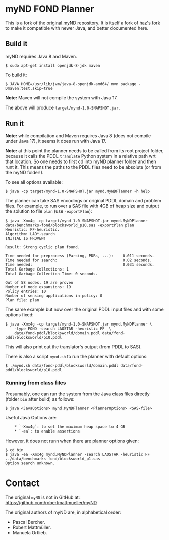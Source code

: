 # myND FOND Planner

This is a fork of the [original myND repository](https://github.com/robertmattmueller/myND). It is itself a fork of [haz's fork](https://github.com/haz/myND) to make it compatible with newer Java, and better documented here.

## Build it

myND requires Java 8 and Maven.

```shell
$ sudo apt-get install openjdk-8-jdk maven
```

To build it:

```shell
$ JAVA_HOME=/usr/lib/jvm/java-8-openjdk-amd64/ mvn package -Dmaven.test.skip=true
```

**Note:** Maven will not compile the system with Java 17.

The above will produce `target/mynd-1.0-SNAPSHOT.jar`.

## Run it

**Note:** while compilation and Maven requires Java 8 (does not compile under Java 17), it seems it does run with Java 17.

**Note:** at this point the planner needs to be called from its root project folder, because it calls the PDDL `translate` Python system in a relative path wrt that location. So one needs to first cd into myND planner folder and then runt it. This means the paths to the PDDL files need to be absolute (or from the myND folder!).

To see all options available:

```shell
$ java -cp target/mynd-1.0-SNAPSHOT.jar mynd.MyNDPlanner -h help
```

The planner can take SAS encodings or original PDDL domain and problem files. For example, to run over a SAS file with 4GB of heap size and output the solution to file `plan` (use `-exportPlan`):

```shell
$ java -Xmx4g -cp target/mynd-1.0-SNAPSHOT.jar mynd.MyNDPlanner data/benchmarks-fond/blocksworld_p10.sas -exportPlan plan
Heuristic: FF-heuristic.
Algorithm: LAO*-search
INITIAL IS PROVEN!

Result: Strong cyclic plan found.

Time needed for preprocess (Parsing, PDBs, ...):    0.011 seconds.
Time needed for search:                             0.02 seconds.
Time needed:                                        0.031 seconds.
Total Garbage Collections: 1
Total Garbage Collection Time: 0 seconds.

Out of 58 nodes, 19 are proven
Number of node expansions: 19
Policy entries: 10
Number of sensing applications in policy: 0
Plan file: plan
```

The same example but now over the original PDDL input files and with some options fixed:

```shell
$ java -Xmx4g -cp target/mynd-1.0-SNAPSHOT.jar mynd.MyNDPlanner \
    -type FOND -search LAOSTAR -heuristic FF  \
    data/fond-pddl/blocksworld/domain.pddl data/fond-pddl/blocksworld/p10.pddl
```

This will also print out the translator's output (from PDDL to SAS).

There is also a script `mynd.sh` to run the planner with default options:

```shell
$ ./mynd.sh data/fond-pddl/blocksworld/domain.pddl data/fond-pddl/blocksworld/p10.pddl
```

### Running from class files

Presumably, one can run the system from the Java class files directly (folder `bin` after build) as follows:

```shell
$ java <JavaOptions> mynd.MyNDPlanner <PlannerOptions> <SAS-file>
```

Useful Java Options are:

```shell
    * `-Xmx4g`: to set the maximum heap space to 4 GB
    * `-ea`: to enable assertions
```

However, it does not runn when there are planner options given:

```shell
$ cd bin
$ java -ea -Xmx4g mynd.MyNDPlanner -search LAOSTAR -heuristic FF ../data/benchmarks-fond/blocksworld_p1.sas
Option search unknown.
```

Contact
=======

The original `myND` is not in GitHub at: https://github.com/robertmattmueller/myND

The original authors of myND are, in alphabetical order:

 * Pascal Bercher.
 * Robert Mattmüller.
 * Manuela Ortlieb.